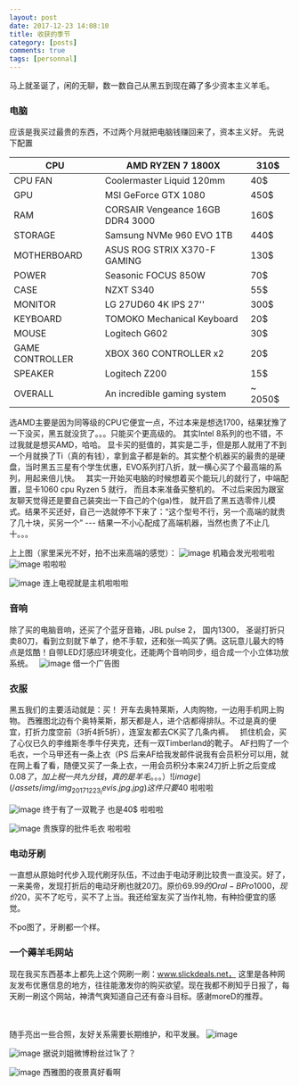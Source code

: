 ```yaml
---
layout: post
date: 2017-12-23 14:08:10 
title: 收获的季节
category: [posts]
comments: true
tags: [personnal]
---
```


马上就圣诞了，闲的无聊，数一数自己从黑五到现在薅了多少资本主义羊毛。
 
### 电脑
应该是我买过最贵的东西，不过两个月就把电脑钱赚回来了，资本主义好。
先说下配置


| CPU             | AMD RYZEN 7 1800X                | 310$    |
| --------------- | -------------------------------- | ------- |
| CPU FAN         | Coolermaster Liquid 120mm        | 40$     |
| GPU             | MSI GeForce GTX 1080             | 450$    |
| RAM             | CORSAIR Vengeance 16GB DDR4 3000 | 160$    |
| STORAGE         | Samsung NVMe 960 EVO 1TB         | 440$    |
| MOTHERBOARD     | ASUS ROG STRIX X370-F GAMING     | 130$    |
| POWER           | Seasonic FOCUS 850W              | 70$     |
| CASE            | NZXT S340                        | 55$     |
| MONITOR         | LG 27UD60 4K IPS 27''            | 300$    |
| KEYBOARD        | TOMOKO Mechanical Keyboard       | 20$     |
| MOUSE           | Logitech G602                    | 30$     |
| GAME CONTROLLER | XBOX 360 CONTROLLER x2           | 20$     |
| SPEAKER         | Logitech Z200                    | 15$     |
| OVERALL         | An incredible gaming system      | ~ 2050$ |


选AMD主要是因为同等级的CPU它便宜一点，不过本来是想选1700，结果犹豫了一下没买，黑五就没货了。。。只能买个更高级的。 其实Intel 8系列的也不错，不过我就是想买AMD，哈哈。 显卡买的挺值的，其实是二手，但是那人就用了不到一个月就换了Ti（真的有钱），拿到盒子都是新的。其实整个机器买的最贵的是硬盘，当时黑五三星有个学生优惠，EVO系列打八折，就一横心买了个最高端的系列，用起来倍儿快。
 
其实一开始买电脑的时候想着买个能玩儿的就行了，中端配置，显卡1060 cpu Ryzen 5 就行， 而且本来准备买整机的。 不过后来因为跟室友聊天觉得还是要自己装突出一下自己的个(ga)性， 就开启了黑五选零件儿模式。结果不买还好，自己一选就停不下来了：“这个型号不行，另一个高端的就贵了几十块，买另一个” --- 结果一不小心配成了高端机器，当然也贵了不止几十。。。
 

上上图（家里采光不好，拍不出来高端的感觉）：
![image](/assets/img/img_20171223_case.jpg)
机箱会发光啦啦啦
 
![image](/assets/img/img_20171223_computer.jpg)
啦啦啦 

![image](/assets/img/img_20171223_gaming.jpg)
连上电视就是主机啦啦啦 

### 音响
除了买的电脑音响，还买了个蓝牙音箱，JBL pulse 2， 国内1300， 圣诞打折只卖80刀，看到立刻就下单了，绝不手软，还和张一鸣买了俩。这玩意儿最大的特点是炫酷！自带LED灯感应环境变化，还能两个音响同步，组合成一个小立体功放系统。
 
![image](/assets/img/img_20171223_jbl.jpg)
借一个广告图
 
### 衣服
黑五我们的主要活动就是：买！ 开车去奥特莱斯，人肉购物，一边用手机网上购物。 西雅图北边有个奥特莱斯，那天都是人，进个店都得排队。不过是真的便宜，打折力度空前（3折4折5折），连室友都去CK买了几条内裤。
 
抓住机会，买了心仪已久的李维斯冬季牛仔夹克，还有一双Timberland的靴子。 AF扫购了一个毛衣，一个马甲还有一条上衣（PS 后来AF给我发邮件说我有会员积分可以用，就在网上看了看，随便又买了一条上衣，一用会员积分本来24刀折上折之后变成0.08$了，加上税一共九分钱，真的是羊毛。。。）
 
![image](/assets/img/img_20171223_levis.jpg.jpg)
这件只要40$ 啦啦啦 

![image](/assets/img/img_20171223_shoes.jpg)
终于有了一双靴子 也是40$ 啦啦啦

![image](/assets/img/img_20171223_af.jpg)
贵族穿的批件毛衣 啦啦啦

### 电动牙刷
一直想从原始时代步入现代刷牙队伍，不过由于电动牙刷比较贵一直没买。好了，一来美帝，发现打折后的电动牙刷也就20刀。原价69.99$的Oral-B Pro 1000， 现价20$，买不了吃亏，买不了上当。我还给室友买了当作礼物，有种捡便宜的感觉。

不po图了，牙刷都一个样。
 
 
### 一个薅羊毛网站
现在我买东西基本上都先上这个网刷一刷：www.slickdeals.net， 这里是各种网友发布优惠信息的地方，往往能激发你的购买欲望。现在我都不刷知乎日报了，每天刷一刷这个网站，神清气爽知道自己还有奋斗目标。感谢moreD的推荐。

 
<br><br>
随手亮出一些合照，友好关系需要长期维护，和平发展。
![image](/assets/img/img_20171223_wine.jpeg)

![image](/assets/img/img_20171223_night.jpg)
据说刘姐微博粉丝过1k了？

![image](/assets/img/img_20171223_seattle.jpeg)
西雅图的夜景真好看啊

